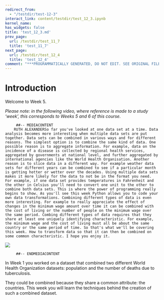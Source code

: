 ```yaml
---
redirect_from:
  - "/testdir/test-12-3"
interact_link: content/testdir/test_12_3.ipynb
kernel_name: 
has_widgets: false
title: 'test_12_3.md'
prev_page:
  url: /testdir/test_11_7
  title: 'test_11_7'
next_page:
  url: /testdir/test_12_4
  title: 'test_12_4'
comment: "***PROGRAMMATICALLY GENERATED, DO NOT EDIT. SEE ORIGINAL FILES IN /content***"
---
```


# Introduction

Welcome to Week 5.

*Please note: in the following video, where reference is made to a study ‘week’, this corresponds to Weeks 5 and 6 of this course.*

         ##-- MEDIACONTENT
        RUTH ALEXANDERSo far you've looked at one data set at a time. Data analysis becomes more interesting when multiple data sets are put together. Data sets can be combined in various ways and for different reasons. The simplest option is to combine the same kind of data. One possible reason is to aggregate information. For example, data on the incidence of a disease is collected by regional health services, aggregated by governments at national level, and further aggregated by international agencies like the World Health Organisation. Another reason is to slice data in a different way. For example weather data sets for different years can be combined to see if a particular month is getting hotter or wetter over the decades. Using multiple data sets makes it more likely for the data to not be in the format you need. For example, if one data set provides temperatures in Fahrenheit and the other in Celsius you'll need to convert one unit to the other to combine both data sets. This is where the power of programming really begins to show. As you'll see this week Python allows you to code your own data transformations. Combining different types of data is even more interesting. For example to really appreciate the effect of changes in the minimum wage amount over time it can be combined with the cost of living or the number of people on the minimum wage over the same period. Combing different types of data requires that they share at least one uniquely identifying characteristic. For example, the minimum wage and the cost of living must all be about the same country or the same period of time. So that's what we'll be covering this week. How to transform data so that it can then be combined on some common characteristic. I hope you enjoy it. 

![](https://www.open.edu/openlearn/ocw/pluginfile.php/1393338/mod_oucontent/oucontent/71687/ou_futurelearn_learn_to_code_vid_1003.jpg)

         ##-- ENDMEDIACONTENT
    
In Week 1 you worked on a dataset that combined two different World Health Organization datasets: population and the number of deaths due to tuberculosis.

They could be combined because they share a common attribute: the countries. This week you will learn the techniques behind the creation of such a combined dataset.

